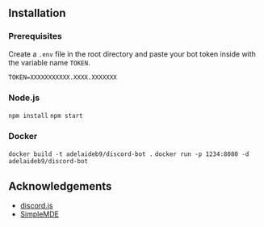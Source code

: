 
## Installation

### Prerequisites

Create a `.env` file in the root directory and paste your bot token inside with the variable name `TOKEN`. 

```
TOKEN=XXXXXXXXXXX.XXXX.XXXXXXX
```

### Node.js
`npm install`
`npm start`


### Docker
`docker build -t adelaideb9/discord-bot .`
`docker run -p 1234:8080 -d adelaideb9/discord-bot`


## Acknowledgements
* [discord.js](https://github.com/discordjs/discord.js)
* [SimpleMDE](https://github.com/sparksuite/simplemde-markdown-editor)